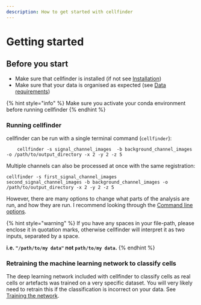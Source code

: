```yaml
---
description: How to get started with cellfinder
---
```


# Getting started

## Before you start

* Make sure that cellfinder is installed \(if not see [Installation](../installation/installation.md)\)
* Make sure that your data is organised as expected \(see [Data requirements](data-requirements.md)\)

{% hint style="info" %}
Make sure you activate your conda environment before running cellfinder
{% endhint %}

### Running cellfinder

cellfinder can be run with a single terminal command \(`cellfinder`\):

```text
    cellfinder -s signal_channel_images  -b background_channel_images -o /path/to/output_directory -x 2 -y 2 -z 5
```

Multiple channels can also be processed at once with the same registration: 

```text
cellfinder -s first_signal_channel_images  second_signal_channel_images -b background_channel_images -o /path/to/output_directory -x 2 -y 2 -z 5
```

However, there are many options to change what parts of the analysis are run, and how they are run. I recommend looking through the [Command line options](usage/).

{% hint style="warning" %}
If you have any spaces in your file-path, please enclose it in quotation marks, otherwise cellfinder will interpret it as two inputs, separated by a space.

**i.e. `"/path/to/my data"` not `path/to/my data`.** 
{% endhint %}

### Retraining the machine learning network to classify cells

The deep learning network included with cellfinder to classify cells as real cells or artefacts was trained on a very specific dataset. You will very likely need to retrain this if the classification is incorrect on your data. See [Training the network](untitled-1.md).

